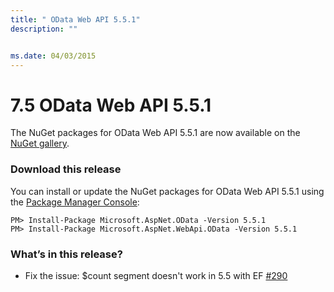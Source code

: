 ```yaml
---
title: " OData Web API 5.5.1"
description: ""


ms.date: 04/03/2015
---
```

# 7.5 OData Web API 5.5.1

The NuGet packages for OData Web API 5.5.1 are now available on the [NuGet gallery](https://www.nuget.org/).

### Download this release
You can install or update the NuGet packages for OData Web API 5.5.1 using the [Package Manager Console](https://docs.nuget.org/docs/start-here/using-the-package-manager-console):

```Text
PM> Install-Package Microsoft.AspNet.OData -Version 5.5.1
PM> Install-Package Microsoft.AspNet.WebApi.OData -Version 5.5.1
```

### What’s in this release?
* Fix the issue: $count segment doesn't work in 5.5 with EF [#290](https://github.com/OData/WebApi/issues/290)
